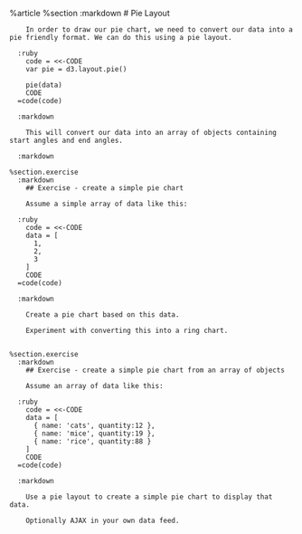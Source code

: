 %article
    %section
      :markdown
        # Pie Layout
  
        In order to draw our pie chart, we need to convert our data into a pie friendly format. We can do this using a pie layout.
  
      :ruby
        code = <<-CODE
        var pie = d3.layout.pie()
  
        pie(data)
        CODE
      =code(code)
  
      :markdown
  
        This will convert our data into an array of objects containing start angles and end angles.
  
      :markdown
  
    %section.exercise
      :markdown
        ## Exercise - create a simple pie chart
  
        Assume a simple array of data like this:
  
      :ruby
        code = <<-CODE
        data = [
          1,
          2,
          3
        ]
        CODE
      =code(code)
  
      :markdown
  
        Create a pie chart based on this data.
  
        Experiment with converting this into a ring chart.
  
  
    %section.exercise
      :markdown
        ## Exercise - create a simple pie chart from an array of objects
  
        Assume an array of data like this:
  
      :ruby
        code = <<-CODE
        data = [
          { name: 'cats', quantity:12 },
          { name: 'mice', quantity:19 },
          { name: 'rice', quantity:88 }
        ]
        CODE
      =code(code)
  
      :markdown
  
        Use a pie layout to create a simple pie chart to display that data.
  
        Optionally AJAX in your own data feed.
  